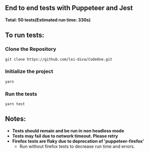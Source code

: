 ## End to end tests with Puppeteer and Jest 
**Total: 50 tests(Estimated run time: 330s)**

## To run tests: 
### Clone the Repository
`git clone https://github.com/lei-diva/CodeOne.git`
### Initialize the project
`yarn` 
### Run the tests
`yarn test`

## Notes:
* **Tests should remain and be run in non headless mode**
* **Tests may fail due to network timeout. Please retry**
* **Firefox tests are flaky due to deprecation of 'puppeteer-firefox'**
  * Run without firefox tests to decrease run time and errors.





